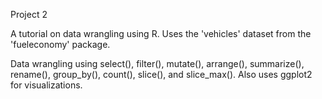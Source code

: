 Project 2

A tutorial on data wrangling using R.
Uses the 'vehicles' dataset from the 'fueleconomy' package.

Data wrangling using select(), filter(), mutate(), arrange(), summarize(), rename(), group_by(), count(), slice(), and slice_max().
Also uses ggplot2 for visualizations. 
